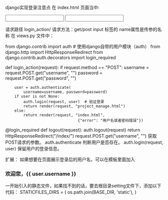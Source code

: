 django实现登录注意点
在 index.html 页面当中:

<form action="/login_action/" method="get/post">
    <input name="username">
    <input name="password">
</form>
请求路径 login_action/
请求方法：get/post
input 标签的 name属性是传参的名称
在 views.py 文件中：

from django.contrib import auth # 使用django自带的用户模块（auth）
from django.http import HttpResponseRedirect
from django.contrib.auth.decorators import login_required

def login_action(request):
    if request.method == "POST":
        username = request.POST.get("username", "")
        password = request.POST.get("password", "")
        
        user = auth.authenticate(
            username=username, password=password)
        if user is not None:
            auth.login(request, user)  # 验证登录
            return render(request, "project_manage.html")
        else:
            return render(request, "index.html",
                                    {"error": "用户名或者密码错误"})



@login_required
def logout(request):
    auth.logout(request)
    return HttpResponseRedirect("/index/")
request.POST.get("username", "") 获取POST请求的参数。
auth.authenticate 判断用户是否存在。
auth.login(request, user) 保留用户的登录信息。

扩展：
如果想要在页面展示登录后的用户名，可以在模板里面加入
<h3>欢迎您，{{ user.username }}</h3>

一开始引入的静态文件，如果找不到的话，要去根目录setting文件下，添加以下代码：
STATICFILES_DIRS = (
    os.path.join(BASE_DIR, 'static'),
)